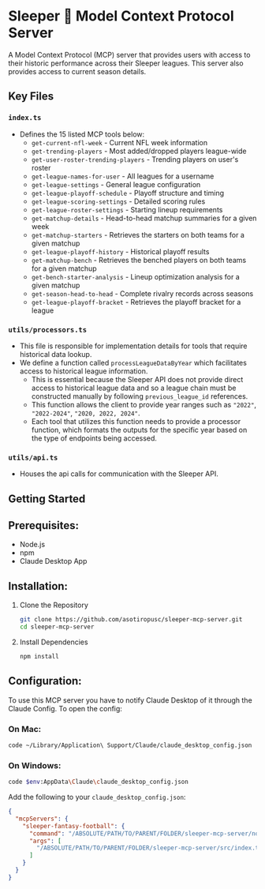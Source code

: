 # Sleeper 🏈 Model Context Protocol Server

A Model Context Protocol (MCP) server that provides users with access to their historic performance across their Sleeper leagues. This server also provides access to current season details.

## Key Files

### `index.ts`

- Defines the 15 listed MCP tools below:
  - `get-current-nfl-week` - Current NFL week information
  - `get-trending-players` - Most added/dropped players league-wide
  - `get-user-roster-trending-players` - Trending players on user's roster
  - `get-league-names-for-user` - All leagues for a username
  - `get-league-settings` - General league configuration
  - `get-league-playoff-schedule` - Playoff structure and timing
  - `get-league-scoring-settings` - Detailed scoring rules
  - `get-league-roster-settings` - Starting lineup requirements
  - `get-matchup-details` - Head-to-head matchup summaries for a given week
  - `get-matchup-starters` - Retrieves the starters on both teams for a given matchup
  - `get-league-playoff-history` - Historical playoff results
  - `get-matchup-bench` - Retrieves the benched players on both teams for a given matchup
  - `get-bench-starter-analysis` - Lineup optimization analysis for a given matchup
  - `get-season-head-to-head` - Complete rivalry records across seasons
  - `get-league-playoff-bracket` - Retrieves the playoff bracket for a league

### `utils/processors.ts`

- This file is responsible for implementation details for tools that require historical data lookup.
- We define a function called `processLeagueDataByYear` which facilitates access to historical league information.
  - This is essential because the Sleeper API does not provide direct access to historical league data and so a league chain must be constructed manually by following `previous_league_id` references.
  - This function allows the client to provide year ranges such as `"2022"`, `"2022-2024"`, `"2020, 2022, 2024"`.
  - Each tool that utilizes this function needs to provide a processor function, which formats the outputs for the specific year based on the type of endpoints being accessed.

### `utils/api.ts`

- Houses the api calls for communication with the Sleeper API.

## Getting Started

## Prerequisites:

- Node.js
- npm
- Claude Desktop App

## Installation:

1. Clone the Repository
   ```bash
   git clone https://github.com/asotiropusc/sleeper-mcp-server.git
   cd sleeper-mcp-server
   ```
2. Install Dependencies
   ```bash
   npm install
   ```

## Configuration:

To use this MCP server you have to notify Claude Desktop of it through the Claude Config. To open the config:

### On Mac:

```bash
code ~/Library/Application\ Support/Claude/claude_desktop_config.json
```

### On Windows:

```bash
code $env:AppData\Claude\claude_desktop_config.json
```

Add the following to your `claude_desktop_config.json`:

```json
{
  "mcpServers": {
    "sleeper-fantasy-football": {
      "command": "/ABSOLUTE/PATH/TO/PARENT/FOLDER/sleeper-mcp-server/node_modules/.bin/tsx",
      "args": [
        "/ABSOLUTE/PATH/TO/PARENT/FOLDER/sleeper-mcp-server/src/index.ts"
      ]
    }
  }
}
```

